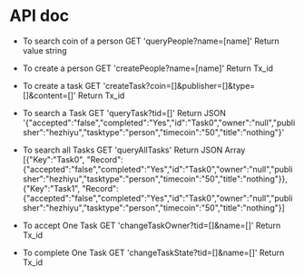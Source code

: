 # API doc

- To search coin of a person
GET 'queryPeople?name=[name]'
Return value string

- To create a person
GET 'createPeople?name=[name]'
Return Tx_id

- To create a task
GET 'createTask?coin=[]&publisher=[]&type=[]&content=[]'
Return Tx_id

- To search a Task
GET 'queryTask?tid=[]'
Return JSON '{"accepted":"false","completed":"Yes","id":"Task0","owner":"null","publisher":"hezhiyu","tasktype":"person","timecoin":"50","title":"nothing"}'

- To search all Tasks
GET 'queryAllTasks'
Return JSON Array
[{"Key":"Task0", "Record":{"accepted":"false","completed":"Yes","id":"Task0","owner":"null","publisher":"hezhiyu","tasktype":"person","timecoin":"50","title":"nothing"}},
{"Key":"Task1", "Record":{"accepted":"false","completed":"Yes","id":"Task0","owner":"null","publisher":"hezhiyu","tasktype":"person","timecoin":"50","title":"nothing"}]

- To accept One Task
GET 'changeTaskOwner?tid=[]&name=[]' 
Return Tx_id

- To complete One Task
GET 'changeTaskState?tid=[]&name=[]'
Return Tx_id
